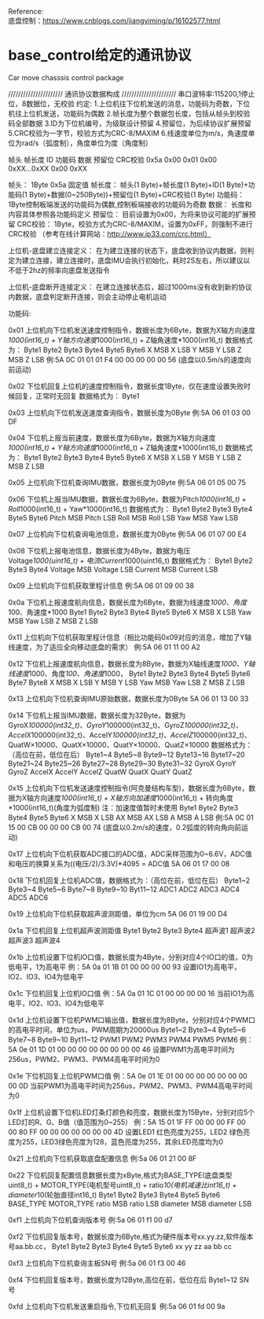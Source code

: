 Reference:  
底盘控制：https://www.cnblogs.com/jiangyiming/p/16102577.html

# base_control给定的通讯协议
Car move chasssis control package

//////////////////////
通讯协议数据构成
//////////////////////
串口波特率:115200,1停止位，8数据位，无校验
约定:
1.上位机往下位机发送的消息，功能码为奇数，下位机往上位机发送，功能码为偶数
2.帧长度为整个数据包长度，包括从帧头到校验码全部数据
3.ID为下位机编号，为级联设计预留
4.预留位，为后续协议扩展预留
5.CRC校验为一字节，校验方式为CRC-8/MAXIM
6.线速度单位为m/s，角速度单位为rad/s（弧度制），角度单位为度（角度制）

帧头   帧长度	 ID	   功能码   数据	        预留位  CRC校验
0x5a   0x00		 0x01  0x00		  0xXX...0xXX   0x00    0xXX

帧头：
1Byte 0x5a 固定值
帧长度：
帧头(1 Byte)+帧长度(1 Byte)+ID(1 Byte)+功能码(1 Byte)+数据(0~250Byte))+预留位(1 Byte)+CRC校验(1 Byte)
功能码：
1Byte控制板端发送的功能码为偶数,控制板端接收的功能码为奇数
数据：
长度和内容具体参照各功能码定义
预留位：
目前设置为0x00，为将来协议可能的扩展预留
CRC校验：
1Byte，校验方式为CRC-8/MAXIM，设置为0xFF，则强制不进行CRC校验
（参考在线计算网站：http://www.ip33.com/crc.html）

上位机-底盘建立连接定义：
在为建立连接的状态下，底盘收到协议内数据，则判定为建立连接，建立连接时，底盘IMU会执行初始化，耗时2S左右，所以建议以不低于2hz的频率向底盘发送指令

上位机-底盘断开连接定义：
在建立连接状态后，超过1000ms没有收到新的协议内数据，底盘判定断开连接，则会主动停止电机运动



功能码:

0x01
上位机向下位机发送速度控制指令，数据长度为6Byte，数据为X轴方向速度*1000(int16_t) + Y轴方向速度*1000(int16_t) + Z轴角速度*1000(int16_t)
数据格式为：
Byte1   Byte2   Byte3   Byte4   Byte5   Byte6
X MSB   X LSB   Y MSB   Y LSB   Z MSB   Z LSB
例:5A 0C 01 01 01 F4 00 00 00 00 00 56 (底盘以0.5m/s的速度向前运动)


0x02
下位机回复上位机的速度控制指令，数据长度1Byte，仅在速度设置失败时候回复，正常时无回复
数据格式为：
Byte1


0x03
上位机向下位机发送速度查询指令，数据长度为0Byte
例:5A 06 01 03 00 DF

0x04
下位机上报当前速度，数据长度为6Byte，数据为X轴方向速度*1000(int16_t) + Y轴方向速度*1000(int16_t) + Z轴角速度*1000(int16_t)
数据格式为：
Byte1   Byte2   Byte3   Byte4   Byte5   Byte6
X MSB   X LSB   Y MSB   Y LSB   Z MSB   Z LSB

0x05
上位机向下位机查询IMU数据，数据长度为0Byte
例:5A 06 01 05 00 75

0x06
下位机上报当IMU数据，数据长度为6Byte，数据为Pitch*1000(int16_t) + Roll*1000(int16_t) + Yaw*1000(int16_t)
数据格式为：
Byte1   	Byte2   	Byte3   	Byte4   	Byte5		Byte6
Pitch MSB   Pitch LSB   Roll MSB   	Roll LSB   	Yaw MSB   	Yaw LSB

0x07
上位机向下位机查询电池信息，数据长度为0Byte
例:5A 06 01 07 00 E4 

0x08
下位机上报电池信息，数据长度为4Byte，数据为电压Voltage*1000(uint16_t) + 电流Current*1000(uint16_t)
数据格式为：
Byte1   		Byte2   		Byte3   		Byte4 
Voltage MSB		Voltage LSB		Current MSB		Current LSB

0x09
上位机向下位机获取里程计信息
例:5A 06 01 09 00 38

0x0a
下位机上报速度航向信息，数据长度为6Byte，数据为线速度*1000、角度*100、角速度*1000
Byte1   Byte2   Byte3     Byte4     Byte5   Byte6
X MSB   X LSB   Yaw MSB   Yaw LSB   Z MSB   Z LSB

0x11
上位机向下位机获取里程计信息（相比功能码0x09对应的消息，增加了Y轴线速度，为了适应全向移动底盘的需求）
例:5A 06 01 11 00 A2

0x12
下位机上报速度航向信息，数据长度为8Byte，数据为X轴线速度*1000、Y轴线速度*1000、角度*100、角速度*1000，
Byte1   Byte2   Byte3   Byte4    Byte5    Byte6    Byte7   Byte8
X MSB   X LSB   Y MSB   Y LSB    Yaw MSB  Yaw LSB  Z MSB   Z LSB

0x13
上位机向下位机查询IMU原始数据，数据长度为0Byte
5A 06 01 13 00 33

0x14
下位机上报当IMU数据，数据长度为32Byte，数据为GyroX*100000(int32_t)、GyroY*100000(int32_t)、GyroZ*100000(int32_t)、
                                             AccelX*100000(int32_t)、AccelY*100000(int32_t)、AccelZ*100000(int32_t)、
                                             QuatW×10000、QuatX×10000、QuatY×10000、QuatZ×10000
数据格式为：（高位在前，低位在后）
Byte1~4   Byte5~8   Byte9~12   Byte13~16   Byte17~20   Byte21~24   Byte25~26   Byte27~28   Byte29~30   Byte31~32
GyroX     GyroY     GyroZ      AccelX      AccelY      AccelZ      QuatW       QuatX       QuatY       QuatZ

0x15
上位机向下位机发送速度控制指令(阿克曼结构车型)，数据长度为6Byte，数据为X轴方向速度*1000(int16_t) + X轴方向加速度*1000(int16_t) + 转向角度*1000(int16_t)(角度为弧度制)
注：加速度值暂时未使用
Byte1   Byte2   Byte3    Byte4    Byte5   Byte6
X MSB   X LSB   AX MSB   AX LSB   A MSB   A LSB
例:5A 0C 01 15 00 CB 00 00 00 CB 00 74 (底盘以0.2m/s的速度，0.2弧度的转向角向前运动)

0x17
上位机向下位机获取ADC接口的ADC值，ADC采样范围为0~6.6V，ADC值和电压的换算关系为((电压/2)/3.3V)*4095 = ADC值
5A 06 01 17 00 08

0x18
下位机回复上位机ADC值，数据格式为：（高位在前，低位在后）
Byte1~2   Byte3~4   Byte5~6   Byte7~8   Byte9~10   Byt11~12
ADC1      ADC2      ADC3      ADC4      ADC5       ADC6

0x19
上位机向下位机获取超声波测距值，单位为cm
5A 06 01 19 00 D4

0x1a
下位机回复上位机超声波测距值
Byte1       Byte2       Byte3       Byte4
超声波1     超声波2      超声波3      超声波4

0x1b
上位机设置下位机IO口值，数据长度为4Byte，分别对应4个IO口的值，0为低电平，1为高电平
例：5A 0a 01 1B 01 00 00 00 00 93 设置IO1为高电平，IO2、IO3、IO4为低电平

0x1c
下位机回复上位机IO口值
例：5A 0a 01 1C 01 00 00 00 00 16 当前IO1为高电平，IO2、IO3、IO4为低电平

0x1d
上位机设置下位机PWM口输出值，数据长度为8Byte，分别对应4个PWM口的高电平时间，单位为us，PWM周期为20000us
Byte1~2   Byte3~4   Byte5~6   Byte7~8   Byte9~10   Byt11~12
PWM1      PWM2      PWM3      PWM4      PWM5       PWM6
例：5A 0e 01 1D 01 00 00 00 00 00 00 00  00  46 设置PWM1为高电平时间为256us，PWM2、PWM3、PWM4高电平时间为0

0x1e
下位机回复上位机PWM口值
例：5A 0e 01 1E 01 00 00 00 00 00 00 00  00  0D 当前PWM1为高电平时间为256us，PWM2、PWM3、PWM4高电平时间为0

0x1f
上位机设置下位机LED灯条灯颜色和亮度，数据长度为15Byte，分别对应5个LED灯的R、G、B值（值范围为0~255）
例：5A 15 01 1F FF 00 00 00 FF 00 00 80 FF 00 00 00 00 00 00 00 4D 
设置LED1 红色亮度为255，LED2 绿色亮度为255，LED3绿色亮度为128，蓝色亮度为255，其余LED亮度均为0 

0x21
上位机向下位机获取底盘配置信息
例:5a 06 01 21 00 8F

0x22
下位机回复配置信息数据长度为xByte,格式为BASE_TYPE(底盘类型uint8_t) + MOTOR_TYPE(电机型号uint8_t) + ratio*10(电机减速比int16_t) + diameter*10(轮胎直径int16_t)
Byte1       Byte2       Byte3      Byte4      Byte5         Byte6 
BASE_TYPE   MOTOR_TYPE  ratio MSB  ratio LSB  diameter MSB  diameter LSB

0xf1
上位机向下位机查询版本号
例:5a 06 01 f1 00 d7

0xf2
下位机回复版本号，数据长度为6Byte,格式为硬件版本号xx.yy.zz,软件版本号aa.bb.cc，
Byte1   Byte2   Byte3   Byte4   Byte5   Byte6
xx      yy      zz      aa      bb      cc

0xf3
上位机向下位机查询主板SN号
例:5a 06 01 f3 00 46

0xf4
下位机回复版本号，数据长度为12Byte,高位在前，低位在后
Byte1~12 
SN号

0xfd
上位机向下位机发送重启指令,下位机无回复
例:5a 06 01 fd 00 9a
